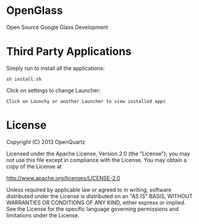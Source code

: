 OpenGlass
=========

Open Source Google Glass Development


Third Party Applications
===========

Simply run to install all the applications:

    sh install.sh

Click on settings to change Launcher:

	Click on Launchy or another Launcher to view installed apps

License
========

Copyright (C) 2013 OpenQuartz

Licensed under the Apache License, Version 2.0 (the "License"); you may not use this file except in compliance with the License. You may obtain a copy of the License at
 
  http://www.apache.org/licenses/LICENSE-2.0

Unless required by applicable law or agreed to in writing, software distributed under the License is distributed on an "AS IS" BASIS, WITHOUT WARRANTIES OR CONDITIONS OF ANY KIND, either express or implied. See the License for the specific language governing permissions and limitations under the License.